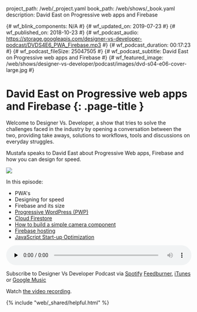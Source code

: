 project_path: /web/_project.yaml
book_path: /web/shows/_book.yaml
description: David East on Progressive web apps and Firebase

{# wf_blink_components: N/A #}
{# wf_updated_on: 2019-07-23 #}
{# wf_published_on: 2018-10-23 #}
{# wf_podcast_audio: https://storage.googleapis.com/designer-vs-developer-podcast/DVDS4E6_PWA_Firebase.mp3 #}
{# wf_podcast_duration: 00:17:23 #}
{# wf_podcast_fileSize: 25047505 #}
{# wf_podcast_subtitle: David East on Progressive web apps and Firebase #}
{# wf_featured_image: /web/shows/designer-vs-developer/podcast/images/dvd-s04-e06-cover-large.jpg #}


# David East on Progressive web apps and Firebase {: .page-title }

Welcome to Designer Vs. Developer, a show that tries to solve the
challenges faced in the industry by opening a conversation between
the two, providing take aways, solutions to workflows, tools and
discussions on everyday struggles.

Mustafa speaks to David East about Progressive Web apps, Firebase 
and how you can design for speed. 


<img class="attempt-right"
  src="/web/shows/designer-vs-developer/podcast/images/dvd-s04-e06-cover.jpg">
  
In this episode:

* PWA's
* Designing for speed
* Firebase and its size
* [Progressive WordPress (PWP)](http://bit.ly/2Jl2nMK) 
* [Cloud Firestore](http://bit.ly/2AMVu1u)
* [How to build a simple camera component](http://bit.ly/2SK90dn)
* [Firebase hosting](http://bit.ly/2SLQKQJ)
* [JavaScript Start-up Optimization](http://bit.ly/2D2CzkW)


<audio style="width: 100%" controls preload="none" 
src="https://storage.googleapis.com/designer-vs-developer-podcast/DVDS4E6_PWA_Firebase.mp3">

Subscribe to Designer Vs Developer Podcast via
<a href="https://bit.ly/MustafaOnSpotify">Spotify</a>
<a href="https://goo.gl/USHXv8">Feedburner</a>,
<a href="https://goo.gl/1E9U0G">iTunes</a> or
<a href="https://goo.gl/qCBlST">Google Music</a>

Watch <a href="https://www.youtube.com/playlist?list=PLNYkxOF6rcIC60856GnLEV5GQXMxc9ByJ">
the video recording</a>.

{% include "web/_shared/helpful.html" %}
